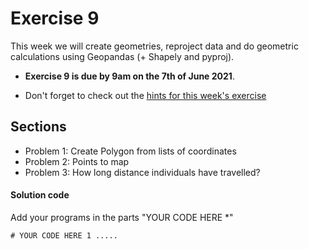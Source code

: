 # Exercise 9

This week we will create geometries, reproject data and do geometric calculations using Geopandas (+ Shapely and pyproj).


- **Exercise 9 is due by 9am on the 7th of June 2021**.

- Don't forget to check out the [hints for this week's exercise](https://autogis-site.readthedocs.io/en/latest/lessons/L2/exercise-2.html#hints)

## Sections

 - Problem 1: Create Polygon from lists of coordinates
 - Problem 2: Points to map
 - Problem 3: How long distance individuals have travelled? 
 

#### Solution code 
Add your programs in the parts "YOUR CODE HERE *" 

```
# YOUR CODE HERE 1 .....
```


 
 
 
  
